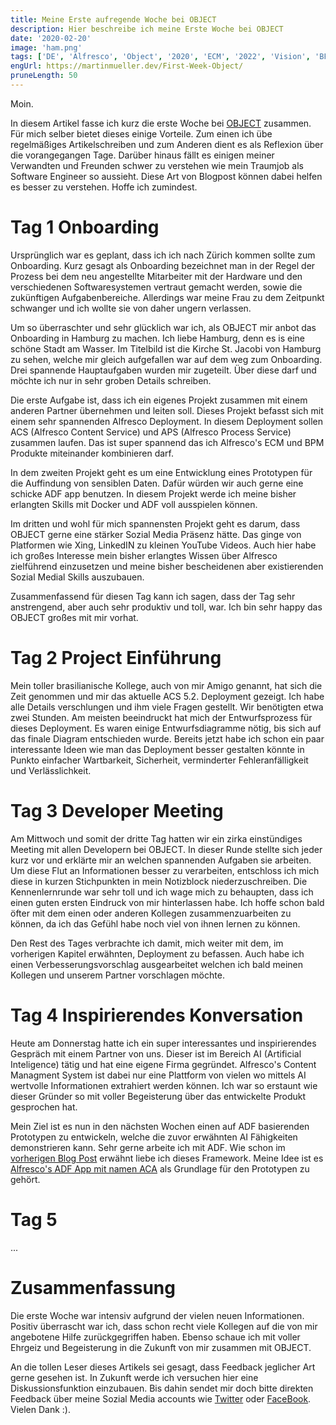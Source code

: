 ```yaml
---
title: Meine Erste aufregende Woche bei OBJECT
description: Hier beschreibe ich meine Erste Woche bei OBJECT
date: '2020-02-20'
image: 'ham.png'
tags: ['DE', 'Alfresco', 'Object', '2020', 'ECM', '2022', 'Vision', 'BPM', 'Hamburg', 'Onboarding']
engUrl: https://martinmueller.dev/First-Week-Object/
pruneLength: 50
---
```


Moin.

In diesem Artikel fasse ich kurz die erste Woche bei [OBJECT](https://www.object.ch) zusammen. Für mich selber bietet dieses einige Vorteile. Zum einen ich übe regelmäßiges Artikelschreiben und zum Anderen dient es als Reflexion über die vorangegangen Tage. Darüber hinaus fällt es einigen meiner Verwandten und Freunden schwer zu verstehen wie mein Traumjob als Software Engineer so aussieht. Diese Art von Blogpost können dabei helfen es besser zu verstehen. Hoffe ich zumindest.

# Tag 1 Onboarding

Ursprünglich war es geplant, dass ich ich nach Zürich kommen sollte zum Onboarding. Kurz gesagt als Onboarding bezeichnet man in der Regel der Prozess bei dem neu angestellte Mitarbeiter mit der Hardware und den verschiedenen Softwaresystemen vertraut gemacht werden, sowie die zukünftigen Aufgabenbereiche. Allerdings war meine Frau zu dem Zeitpunkt schwanger und ich wollte sie von daher ungern verlassen.

Um so überraschter und sehr glücklich war ich, als OBJECT mir anbot das Onboarding in Hamburg zu machen. Ich liebe Hamburg, denn es is eine schöne Stadt am Wasser. Im Titelbild ist die Kirche St. Jacobi von Hamburg zu sehen, welche mir gleich aufgefallen war auf dem weg zum Onboarding. Drei spannende Hauptaufgaben wurden mir zugeteilt. Über diese darf und möchte ich nur in sehr groben Details schreiben.

Die erste Aufgabe ist, dass ich ein eigenes Projekt zusammen mit einem anderen Partner übernehmen und leiten soll. Dieses Projekt befasst sich mit einem sehr spannenden Alfresco Deployment. In diesem Deployment sollen ACS (Alfresco Content Service) und APS (Alfresco Process Service) zusammen laufen. Das ist super spannend das ich Alfresco's ECM und BPM Produkte miteinander kombinieren darf.

In dem zweiten Projekt geht es um eine Entwicklung eines Prototypen für die Auffindung von sensiblen Daten. Dafür würden wir auch gerne eine schicke ADF app benutzen. In diesem Projekt werde ich meine bisher erlangten Skills mit Docker und ADF voll ausspielen können.

Im dritten und wohl für mich spannensten Projekt geht es darum, dass OBJECT gerne eine stärker Sozial Media Präsenz hätte. Das ginge von Platformen wie Xing, LinkedIN zu kleinen YouTube Videos. Auch hier habe ich großes Interesse mein bisher erlangtes Wissen über Alfresco zielführend einzusetzen und meine bisher bescheidenen aber existierenden Sozial Medial Skills auszubauen.

Zusammenfassend für diesen Tag kann ich sagen, dass der Tag sehr anstrengend, aber auch sehr produktiv und toll, war. Ich bin sehr happy das OBJECT großes mit mir vorhat.

# Tag 2 Project Einführung
Mein toller brasilianische Kollege, auch von mir Amigo genannt, hat sich die Zeit genommen und mir das aktuelle ACS 5.2. Deployment gezeigt. Ich habe alle Details verschlungen und ihm viele Fragen gestellt. Wir benötigten etwa zwei Stunden. Am meisten beeindruckt hat mich der Entwurfsprozess für dieses Deployment. Es waren einige Entwurfsdiagramme nötig, bis sich auf das finale Diagram entschieden wurde. Bereits jetzt habe ich schon ein paar interessante Ideen wie man das Deployment besser gestalten könnte in Punkto einfacher Wartbarkeit, Sicherheit, verminderter Fehleranfälligkeit und Verlässlichkeit.

# Tag 3 Developer Meeting
Am Mittwoch und somit der dritte Tag hatten wir ein zirka einstündiges Meeting mit allen Developern bei OBJECT. In dieser Runde stellte sich jeder kurz vor und erklärte mir an welchen spannenden Aufgaben sie arbeiten. Um diese Flut an Informationen besser zu verarbeiten, entschloss ich mich diese in kurzen Stichpunkten in mein Notizblock niederzuschreiben. Die Kennenlernrunde war sehr toll und ich wage mich zu behaupten, dass ich einen guten ersten Eindruck von mir hinterlassen habe. Ich hoffe schon bald öfter mit dem einen oder anderen Kollegen zusammenzuarbeiten zu können, da ich das Gefühl habe noch viel von ihnen lernen zu können.

Den Rest des Tages verbrachte ich damit, mich weiter mit dem, im vorherigen Kapitel erwähnten, Deployment zu befassen. Auch habe ich einen Verbesserungsvorschlag ausgearbeitet welchen ich bald meinen Kollegen und unserem Partner vorschlagen möchte.

# Tag 4 Inspirierendes Konversation
Heute am Donnerstag hatte ich ein super interessantes und inspirierendes Gespräch mit einem Partner von uns. Dieser ist im Bereich AI (Artificial Inteligence) tätig und hat eine eigene Firma gegründet. Alfresco's Content Managment System ist dabei nur eine Plattform von vielen wo mittels AI wertvolle Informationen extrahiert werden können. Ich war so erstaunt wie dieser Gründer so mit voller Begeisterung über das entwickelte Produkt gesprochen hat.

Mein Ziel ist es nun in den nächsten Wochen einen auf ADF basierenden Prototypen zu entwickeln, welche die zuvor erwähnten AI Fähigkeiten demonstrieren kann. Sehr gerne arbeite ich mit ADF. Wie schon im [vorherigen Blog Post](https://martinmueller.dev/Object-CH/) erwähnt liebe ich dieses Framework. Meine Idee ist es [Alfresco's ADF App mit namen ACA](https://github.com/Alfresco/alfresco-content-app) als Grundlage für den Prototypen zu gehört.

# Tag 5 
...

# Zusammenfassung
Die erste Woche war intensiv aufgrund der vielen neuen Informationen. Positiv überrascht war ich, dass schon recht viele Kollegen auf die von mir angebotene Hilfe zurückgegriffen haben. Ebenso schaue ich mit voller Ehrgeiz und Begeisterung in die Zukunft von mir zusammen mit OBJECT.

An die tollen Leser dieses Artikels sei gesagt, dass Feedback jeglicher Art gerne gesehen ist. In Zukunft werde ich versuchen hier eine Diskussionsfunktion einzubauen. Bis dahin sendet mir doch bitte direkten Feedback über meine Sozial Media accounts wie [Twitter](https://twitter.com/MartinMueller_) oder [FaceBook](https://www.facebook.com/martin.muller.10485). Vielen Dank :).